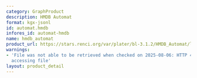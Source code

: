 ```yaml
---
category: GraphProduct
description: HMDB Automat
format: kgx-jsonl
id: automat.hmdb
infores_id: automat-hmdb
name: hmdb_automat
product_url: https://stars.renci.org/var/plater/bl-3.1.2/HMDB_Automat/latest/kgx_files
warnings:
- 'File was not able to be retrieved when checked on 2025-08-06: HTTP 404 error when
  accessing file'
layout: product_detail
---
```

